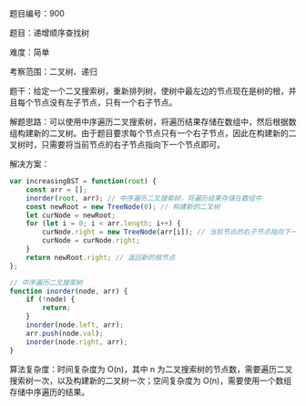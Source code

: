 题目编号：900

题目：递增顺序查找树

难度：简单

考察范围：二叉树、递归

题干：给定一个二叉搜索树，重新排列树，使树中最左边的节点现在是树的根，并且每个节点没有左子节点，只有一个右子节点。

解题思路：可以使用中序遍历二叉搜索树，将遍历结果存储在数组中，然后根据数组构建新的二叉树。由于题目要求每个节点只有一个右子节点，因此在构建新的二叉树时，只需要将当前节点的右子节点指向下一个节点即可。

解决方案：

```javascript
var increasingBST = function(root) {
    const arr = [];
    inorder(root, arr); // 中序遍历二叉搜索树，将遍历结果存储在数组中
    const newRoot = new TreeNode(0); // 构建新的二叉树
    let curNode = newRoot;
    for (let i = 0; i < arr.length; i++) {
        curNode.right = new TreeNode(arr[i]); // 当前节点的右子节点指向下一个节点
        curNode = curNode.right;
    }
    return newRoot.right; // 返回新的根节点
};

// 中序遍历二叉搜索树
function inorder(node, arr) {
    if (!node) {
        return;
    }
    inorder(node.left, arr);
    arr.push(node.val);
    inorder(node.right, arr);
}
```

算法复杂度：时间复杂度为 O(n)，其中 n 为二叉搜索树的节点数，需要遍历二叉搜索树一次，以及构建新的二叉树一次；空间复杂度为 O(n)，需要使用一个数组存储中序遍历的结果。